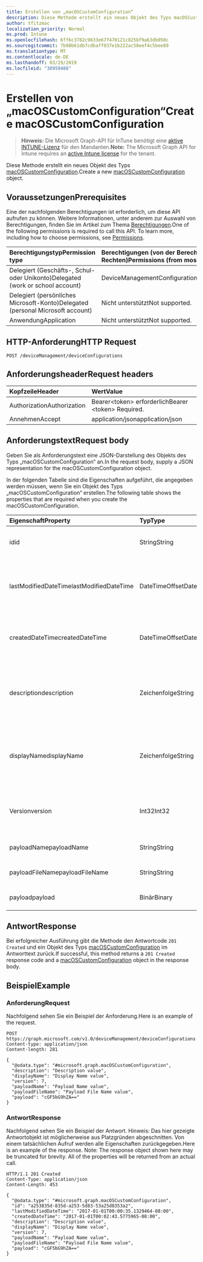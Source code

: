 ```yaml
---
title: Erstellen von „macOSCustomConfiguration“
description: Diese Methode erstellt ein neues Objekt des Typs macOSCustomConfiguration.
author: tfitzmac
localization_priority: Normal
ms.prod: Intune
ms.openlocfilehash: 6ff6c3782c9633e67f470121c825bf9a63db050c
ms.sourcegitcommit: 7b98b61db7cdbaff037e1b222ac58eef4c5bee89
ms.translationtype: MT
ms.contentlocale: de-DE
ms.lasthandoff: 03/29/2019
ms.locfileid: "30959488"
---
```

# <a name="create-macoscustomconfiguration"></a><span data-ttu-id="c419f-103">Erstellen von „macOSCustomConfiguration“</span><span class="sxs-lookup"><span data-stu-id="c419f-103">Create macOSCustomConfiguration</span></span>

> <span data-ttu-id="c419f-104">**Hinweis:** Die Microsoft Graph-API für InTune benötigt eine [aktive INTUNE-Lizenz](https://go.microsoft.com/fwlink/?linkid=839381) für den Mandanten.</span><span class="sxs-lookup"><span data-stu-id="c419f-104">**Note:** The Microsoft Graph API for Intune requires an [active Intune license](https://go.microsoft.com/fwlink/?linkid=839381) for the tenant.</span></span>

<span data-ttu-id="c419f-105">Diese Methode erstellt ein neues Objekt des Typs [macOSCustomConfiguration](../resources/intune-deviceconfig-macoscustomconfiguration.md).</span><span class="sxs-lookup"><span data-stu-id="c419f-105">Create a new [macOSCustomConfiguration](../resources/intune-deviceconfig-macoscustomconfiguration.md) object.</span></span>

## <a name="prerequisites"></a><span data-ttu-id="c419f-106">Voraussetzungen</span><span class="sxs-lookup"><span data-stu-id="c419f-106">Prerequisites</span></span>
<span data-ttu-id="c419f-p101">Eine der nachfolgenden Berechtigungen ist erforderlich, um diese API aufrufen zu können. Weitere Informationen, unter anderem zur Auswahl von Berechtigungen, finden Sie im Artikel zum Thema [Berechtigungen](/graph/permissions-reference).</span><span class="sxs-lookup"><span data-stu-id="c419f-p101">One of the following permissions is required to call this API. To learn more, including how to choose permissions, see [Permissions](/graph/permissions-reference).</span></span>

|<span data-ttu-id="c419f-109">Berechtigungstyp</span><span class="sxs-lookup"><span data-stu-id="c419f-109">Permission type</span></span>|<span data-ttu-id="c419f-110">Berechtigungen (von der Berechtigung mit den meisten Rechten zu der mit den wenigsten Rechten)</span><span class="sxs-lookup"><span data-stu-id="c419f-110">Permissions (from most to least privileged)</span></span>|
|:---|:---|
|<span data-ttu-id="c419f-111">Delegiert (Geschäfts-, Schul- oder Unikonto)</span><span class="sxs-lookup"><span data-stu-id="c419f-111">Delegated (work or school account)</span></span>|<span data-ttu-id="c419f-112">DeviceManagementConfiguration.ReadWrite.All</span><span class="sxs-lookup"><span data-stu-id="c419f-112">DeviceManagementConfiguration.ReadWrite.All</span></span>|
|<span data-ttu-id="c419f-113">Delegiert (persönliches Microsoft-Konto)</span><span class="sxs-lookup"><span data-stu-id="c419f-113">Delegated (personal Microsoft account)</span></span>|<span data-ttu-id="c419f-114">Nicht unterstützt</span><span class="sxs-lookup"><span data-stu-id="c419f-114">Not supported.</span></span>|
|<span data-ttu-id="c419f-115">Anwendung</span><span class="sxs-lookup"><span data-stu-id="c419f-115">Application</span></span>|<span data-ttu-id="c419f-116">Nicht unterstützt</span><span class="sxs-lookup"><span data-stu-id="c419f-116">Not supported.</span></span>|

## <a name="http-request"></a><span data-ttu-id="c419f-117">HTTP-Anforderung</span><span class="sxs-lookup"><span data-stu-id="c419f-117">HTTP Request</span></span>
<!-- {
  "blockType": "ignored"
}
-->
``` http
POST /deviceManagement/deviceConfigurations
```

## <a name="request-headers"></a><span data-ttu-id="c419f-118">Anforderungsheader</span><span class="sxs-lookup"><span data-stu-id="c419f-118">Request headers</span></span>
|<span data-ttu-id="c419f-119">Kopfzeile</span><span class="sxs-lookup"><span data-stu-id="c419f-119">Header</span></span>|<span data-ttu-id="c419f-120">Wert</span><span class="sxs-lookup"><span data-stu-id="c419f-120">Value</span></span>|
|:---|:---|
|<span data-ttu-id="c419f-121">Authorization</span><span class="sxs-lookup"><span data-stu-id="c419f-121">Authorization</span></span>|<span data-ttu-id="c419f-122">Bearer&lt;token&gt; erforderlich</span><span class="sxs-lookup"><span data-stu-id="c419f-122">Bearer &lt;token&gt; Required.</span></span>|
|<span data-ttu-id="c419f-123">Annehmen</span><span class="sxs-lookup"><span data-stu-id="c419f-123">Accept</span></span>|<span data-ttu-id="c419f-124">application/json</span><span class="sxs-lookup"><span data-stu-id="c419f-124">application/json</span></span>|

## <a name="request-body"></a><span data-ttu-id="c419f-125">Anforderungstext</span><span class="sxs-lookup"><span data-stu-id="c419f-125">Request body</span></span>
<span data-ttu-id="c419f-126">Geben Sie als Anforderungstext eine JSON-Darstellung des Objekts des Typs „macOSCustomConfiguration“ an.</span><span class="sxs-lookup"><span data-stu-id="c419f-126">In the request body, supply a JSON representation for the macOSCustomConfiguration object.</span></span>

<span data-ttu-id="c419f-127">In der folgenden Tabelle sind die Eigenschaften aufgeführt, die angegeben werden müssen, wenn Sie ein Objekt des Typs „macOSCustomConfiguration“ erstellen.</span><span class="sxs-lookup"><span data-stu-id="c419f-127">The following table shows the properties that are required when you create the macOSCustomConfiguration.</span></span>

|<span data-ttu-id="c419f-128">Eigenschaft</span><span class="sxs-lookup"><span data-stu-id="c419f-128">Property</span></span>|<span data-ttu-id="c419f-129">Typ</span><span class="sxs-lookup"><span data-stu-id="c419f-129">Type</span></span>|<span data-ttu-id="c419f-130">Beschreibung</span><span class="sxs-lookup"><span data-stu-id="c419f-130">Description</span></span>|
|:---|:---|:---|
|<span data-ttu-id="c419f-131">id</span><span class="sxs-lookup"><span data-stu-id="c419f-131">id</span></span>|<span data-ttu-id="c419f-132">String</span><span class="sxs-lookup"><span data-stu-id="c419f-132">String</span></span>|<span data-ttu-id="c419f-133">Schlüssel der Entität</span><span class="sxs-lookup"><span data-stu-id="c419f-133">Key of the entity.</span></span> <span data-ttu-id="c419f-134">Geerbt von [deviceConfiguration](../resources/intune-deviceconfig-deviceconfiguration.md).</span><span class="sxs-lookup"><span data-stu-id="c419f-134">Inherited from [deviceConfiguration](../resources/intune-deviceconfig-deviceconfiguration.md)</span></span>|
|<span data-ttu-id="c419f-135">lastModifiedDateTime</span><span class="sxs-lookup"><span data-stu-id="c419f-135">lastModifiedDateTime</span></span>|<span data-ttu-id="c419f-136">DateTimeOffset</span><span class="sxs-lookup"><span data-stu-id="c419f-136">DateTimeOffset</span></span>|<span data-ttu-id="c419f-137">Datum und Uhrzeit der letzten Änderung des Objekts.</span><span class="sxs-lookup"><span data-stu-id="c419f-137">DateTime the object was last modified.</span></span> <span data-ttu-id="c419f-138">Geerbt von [deviceConfiguration](../resources/intune-deviceconfig-deviceconfiguration.md).</span><span class="sxs-lookup"><span data-stu-id="c419f-138">Inherited from [deviceConfiguration](../resources/intune-deviceconfig-deviceconfiguration.md)</span></span>|
|<span data-ttu-id="c419f-139">createdDateTime</span><span class="sxs-lookup"><span data-stu-id="c419f-139">createdDateTime</span></span>|<span data-ttu-id="c419f-140">DateTimeOffset</span><span class="sxs-lookup"><span data-stu-id="c419f-140">DateTimeOffset</span></span>|<span data-ttu-id="c419f-141">Datum und Uhrzeit der Erstellung des Objekts.</span><span class="sxs-lookup"><span data-stu-id="c419f-141">DateTime the object was created.</span></span> <span data-ttu-id="c419f-142">Geerbt von [deviceConfiguration](../resources/intune-deviceconfig-deviceconfiguration.md).</span><span class="sxs-lookup"><span data-stu-id="c419f-142">Inherited from [deviceConfiguration](../resources/intune-deviceconfig-deviceconfiguration.md)</span></span>|
|<span data-ttu-id="c419f-143">description</span><span class="sxs-lookup"><span data-stu-id="c419f-143">description</span></span>|<span data-ttu-id="c419f-144">Zeichenfolge</span><span class="sxs-lookup"><span data-stu-id="c419f-144">String</span></span>|<span data-ttu-id="c419f-145">Beschreibung der Gerätekonfiguration (vom Administrator festgelegt).</span><span class="sxs-lookup"><span data-stu-id="c419f-145">Admin provided description of the Device Configuration.</span></span> <span data-ttu-id="c419f-146">Geerbt von [deviceConfiguration](../resources/intune-deviceconfig-deviceconfiguration.md).</span><span class="sxs-lookup"><span data-stu-id="c419f-146">Inherited from [deviceConfiguration](../resources/intune-deviceconfig-deviceconfiguration.md)</span></span>|
|<span data-ttu-id="c419f-147">displayName</span><span class="sxs-lookup"><span data-stu-id="c419f-147">displayName</span></span>|<span data-ttu-id="c419f-148">Zeichenfolge</span><span class="sxs-lookup"><span data-stu-id="c419f-148">String</span></span>|<span data-ttu-id="c419f-149">Name der Gerätekonfiguration (vom Administrator festgelegt).</span><span class="sxs-lookup"><span data-stu-id="c419f-149">Admin provided name of the device configuration.</span></span> <span data-ttu-id="c419f-150">Geerbt von [deviceConfiguration](../resources/intune-deviceconfig-deviceconfiguration.md).</span><span class="sxs-lookup"><span data-stu-id="c419f-150">Inherited from [deviceConfiguration](../resources/intune-deviceconfig-deviceconfiguration.md)</span></span>|
|<span data-ttu-id="c419f-151">Version</span><span class="sxs-lookup"><span data-stu-id="c419f-151">version</span></span>|<span data-ttu-id="c419f-152">Int32</span><span class="sxs-lookup"><span data-stu-id="c419f-152">Int32</span></span>|<span data-ttu-id="c419f-153">Version der Gerätekonfiguration.</span><span class="sxs-lookup"><span data-stu-id="c419f-153">Version of the device configuration.</span></span> <span data-ttu-id="c419f-154">Geerbt von [deviceConfiguration](../resources/intune-deviceconfig-deviceconfiguration.md).</span><span class="sxs-lookup"><span data-stu-id="c419f-154">Inherited from [deviceConfiguration](../resources/intune-deviceconfig-deviceconfiguration.md)</span></span>|
|<span data-ttu-id="c419f-155">payloadName</span><span class="sxs-lookup"><span data-stu-id="c419f-155">payloadName</span></span>|<span data-ttu-id="c419f-156">String</span><span class="sxs-lookup"><span data-stu-id="c419f-156">String</span></span>|<span data-ttu-id="c419f-157">Name, der dem Benutzer angezeigt wird</span><span class="sxs-lookup"><span data-stu-id="c419f-157">Name that is displayed to the user.</span></span>|
|<span data-ttu-id="c419f-158">payloadFileName</span><span class="sxs-lookup"><span data-stu-id="c419f-158">payloadFileName</span></span>|<span data-ttu-id="c419f-159">String</span><span class="sxs-lookup"><span data-stu-id="c419f-159">String</span></span>|<span data-ttu-id="c419f-160">Name der Nutzlastdatei (\*.mobileconfig</span><span class="sxs-lookup"><span data-stu-id="c419f-160">Payload file name (\*.mobileconfig</span></span> | <span data-ttu-id="c419f-161">\*.xml)</span><span class="sxs-lookup"><span data-stu-id="c419f-161">\*.xml).</span></span>|
|<span data-ttu-id="c419f-162">payload</span><span class="sxs-lookup"><span data-stu-id="c419f-162">payload</span></span>|<span data-ttu-id="c419f-163">Binär</span><span class="sxs-lookup"><span data-stu-id="c419f-163">Binary</span></span>|<span data-ttu-id="c419f-164">Nutzlast</span><span class="sxs-lookup"><span data-stu-id="c419f-164">Payload.</span></span> <span data-ttu-id="c419f-165">(UTF8-codiertes Bytearray)</span><span class="sxs-lookup"><span data-stu-id="c419f-165">(UTF8 encoded byte array)</span></span>|



## <a name="response"></a><span data-ttu-id="c419f-166">Antwort</span><span class="sxs-lookup"><span data-stu-id="c419f-166">Response</span></span>
<span data-ttu-id="c419f-167">Bei erfolgreicher Ausführung gibt die Methode den Antwortcode `201 Created` und ein Objekt des Typs [macOSCustomConfiguration](../resources/intune-deviceconfig-macoscustomconfiguration.md) im Antworttext zurück.</span><span class="sxs-lookup"><span data-stu-id="c419f-167">If successful, this method returns a `201 Created` response code and a [macOSCustomConfiguration](../resources/intune-deviceconfig-macoscustomconfiguration.md) object in the response body.</span></span>

## <a name="example"></a><span data-ttu-id="c419f-168">Beispiel</span><span class="sxs-lookup"><span data-stu-id="c419f-168">Example</span></span>

### <a name="request"></a><span data-ttu-id="c419f-169">Anforderung</span><span class="sxs-lookup"><span data-stu-id="c419f-169">Request</span></span>
<span data-ttu-id="c419f-170">Nachfolgend sehen Sie ein Beispiel der Anforderung.</span><span class="sxs-lookup"><span data-stu-id="c419f-170">Here is an example of the request.</span></span>
``` http
POST https://graph.microsoft.com/v1.0/deviceManagement/deviceConfigurations
Content-type: application/json
Content-length: 281

{
  "@odata.type": "#microsoft.graph.macOSCustomConfiguration",
  "description": "Description value",
  "displayName": "Display Name value",
  "version": 7,
  "payloadName": "Payload Name value",
  "payloadFileName": "Payload File Name value",
  "payload": "cGF5bG9hZA=="
}
```

### <a name="response"></a><span data-ttu-id="c419f-171">Antwort</span><span class="sxs-lookup"><span data-stu-id="c419f-171">Response</span></span>
<span data-ttu-id="c419f-p109">Nachfolgend sehen Sie ein Beispiel der Antwort. Hinweis: Das hier gezeigte Antwortobjekt ist möglicherweise aus Platzgründen abgeschnitten. Von einem tatsächlichen Aufruf werden alle Eigenschaften zurückgegeben.</span><span class="sxs-lookup"><span data-stu-id="c419f-p109">Here is an example of the response. Note: The response object shown here may be truncated for brevity. All of the properties will be returned from an actual call.</span></span>
``` http
HTTP/1.1 201 Created
Content-Type: application/json
Content-Length: 453

{
  "@odata.type": "#microsoft.graph.macOSCustomConfiguration",
  "id": "a253835d-835d-a253-5d83-53a25d8353a2",
  "lastModifiedDateTime": "2017-01-01T00:00:35.1329464-08:00",
  "createdDateTime": "2017-01-01T00:02:43.5775965-08:00",
  "description": "Description value",
  "displayName": "Display Name value",
  "version": 7,
  "payloadName": "Payload Name value",
  "payloadFileName": "Payload File Name value",
  "payload": "cGF5bG9hZA=="
}
```



